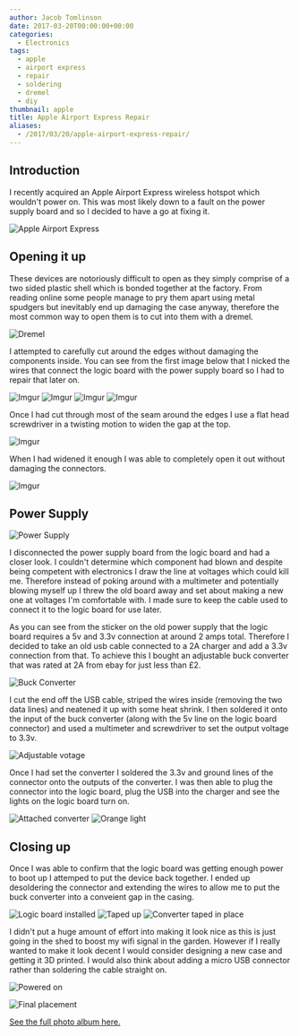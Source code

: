 ```yaml
---
author: Jacob Tomlinson
date: 2017-03-20T00:00:00+00:00
categories:
  - Electronics
tags:
  - apple
  - airport express
  - repair
  - soldering
  - dremel
  - diy
thumbnail: apple
title: Apple Airport Express Repair
aliases:
  - /2017/03/20/apple-airport-express-repair/
---
```



## Introduction

I recently acquired an Apple Airport Express wireless hotspot which wouldn't power on. This was most likely down to a fault on the power supply board and so I decided to have a go at fixing it.

![Apple Airport Express](aCaCIhw.jpg)

## Opening it up

These devices are notoriously difficult to open as they simply comprise of a two sided plastic shell which is bonded together at the factory. From reading online some people manage to pry them apart using metal spudgers but inevitably end up damaging the case anyway, therefore the most common way to open them is to cut into them with a dremel.

![Dremel](8c8KRqP.jpg)

I attempted to carefully cut around the edges without damaging the components inside. You can see from the first image below that I nicked the wires that connect the logic board with the power supply board so I had to repair that later on.

![Imgur](nq7h7yT.jpg)
![Imgur](uXy0o4h.jpg)
![Imgur](ptvKTnJ.jpg)
![Imgur](qgMCZF9.jpg)

Once I had cut through most of the seam around the edges I use a flat head screwdriver in a twisting motion to widen the gap at the top.

![Imgur](XuHM7JE.jpg)

When I had widened it enough I was able to completely open it out without damaging the connectors.

![Imgur](A3k1mME.jpg)

## Power Supply

![Power Supply](APjzufv.jpg)

I disconnected the power supply board from the logic board and had a closer look. I couldn't determine which component had blown and despite being competent with electronics I draw the line at voltages which could kill me. Therefore instead of poking around with a multimeter and potentially blowing myself up I threw the old board away and set about making a new one at voltages I'm comfortable with. I made sure to keep the cable used to connect it to the logic board for use later.

As you can see from the sticker on the old power supply that the logic board requires a 5v and 3.3v connection at around 2 amps total. Therefore I decided to take an old usb cable connected to a 2A charger and add a 3.3v connection from that. To achieve this I bought an adjustable buck converter that was rated at 2A from ebay for just less than £2.

![Buck Converter](5fKW5Sf.jpg)

I cut the end off the USB cable, striped the wires inside (removing the two data lines) and neatened it up with some heat shrink. I then soldered it onto the input of the buck converter (along with the 5v line on the logic board connector) and used a multimeter and screwdriver to set the output voltage to 3.3v.

![Adjustable votage](5ZqXbPr.jpg)

Once I had set the converter I soldered the 3.3v and ground lines of the connector onto the outputs of the converter. I was then able to plug the connector into the logic board, plug the USB into the charger and see the lights on the logic board turn on.

![Attached converter](iNiiBW6.jpg)
![Orange light](nOSFmPa.jpg)

## Closing up

Once I was able to confirm that the logic board was getting enough power to boot up I attemped to put the device back together. I ended up desoldering the connector and extending the wires to allow me to put the buck converter into a conveient gap in the casing.

![Logic board installed](rYvFxKA.jpg)
![Taped up](PDg3SI2.jpg)
![Converter taped in place](R4Fukiq.jpg)

I didn't put a huge amount of effort into making it look nice as this is just going in the shed to boost my wifi signal in the garden. However if I really wanted to make it look decent I would consider designing a new case and getting it 3D printed. I would also think about adding a micro USB connector rather than soldering the cable straight on.

![Powered on](hv8LPZT.jpg)

![Final placement](ZCLbVUk.jpg)

[See the full photo album here.](http://imgur.com/a/Yt1E7)

